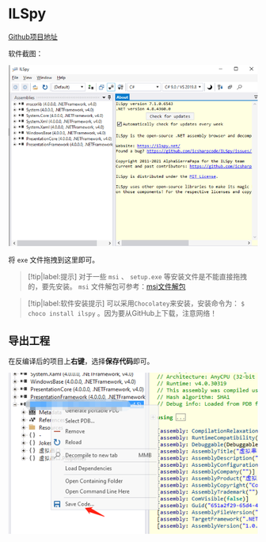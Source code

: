 # ILSpy

[Github项目地址](https://github.com/icsharpcode/ILSpy)

软件截图：

![ILSpy软件截图](assets/images/ILSpy软件截图.png)

将 `exe` 文件拖拽到这里即可。

> [!tip|label:提示]
> 对于一些 `msi` 、 `setup.exe` 等安装文件是不能直接拖拽的，要先安装。 `msi` 文件解包可参考：[msi文件解包](../msi文件解包/README.md)


> [!tip|label:软件安装提示]
> 可以采用`Chocolatey`来安装，安装命令为： `$ choco install ilspy` 。因为要从GitHub上下载，注意网络！


## 导出工程

在反编译后的项目上**右键**，选择**保存代码**即可。

![ILSpy保存代码](assets/images/ILSpy保存代码.png)
